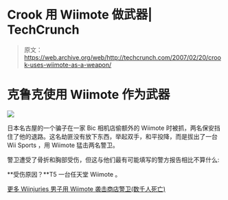 # Crook 用 Wiimote 做武器| TechCrunch

> 原文：<https://web.archive.org/web/http://techcrunch.com/2007/02/20/crook-uses-wiimote-as-a-weapon/>

# 克鲁克使用 Wiimote 作为武器

![](img/bed5db1c7cd9005b808c08a07eb48d4d.png)

日本名古屋的一个骗子在一家 Bic 相机店偷额外的 Wiimote 时被抓，两名保安挡住了他的退路。这名劫匪没有放下东西，举起双手，和平投降，而是拔出了一台 Wii Sports ，用 Wiimote 猛击两名警卫。

警卫遭受了骨折和胸部受伤，但这与他们最有可能填写的警方报告相比不算什么:

**受伤原因？**T5 一台任天堂 Wiimote 。

[更多 Wiinjuries 男子用 Wiimote 袭击商店警卫(数千人死亡)](https://web.archive.org/web/20230322164148/http://www.destructoid.com/more-wiinjuries-man-assaults-store-guards-with-wiimote-thousands-dead--29942.phtml)